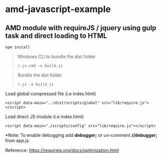 # amd-javascript-example
<h2>AMD module with requireJS / jquery using gulp task and direct loading to HTML</h2>

```npm install```

<blockquote>
Windows CLI to bundle the dist folder

```r.js.cmd -o build.js```
</blockquote>

<blockquote>
Bundle the dist folder

```r.js -o build.js```
</blockquote>

Load global compressed file (i.e index.html)

```<script data-main="../dist/scripts/global" src="lib/require.js"></script>```

Load direct JS module (i.e index.html)

```<script data-main="./scripts/config" src="lib/require.js"></script>```

*Note: To enable debugging add <strong>debugger;</strong> or un-comment <strong>//debugger;</strong> from app.js.  

Reference:
https://requirejs.org/docs/optimization.html
